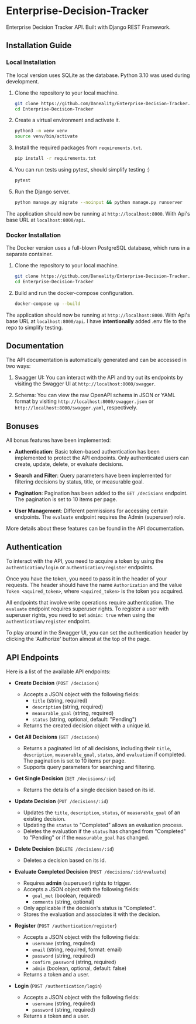 # Enterprise-Decision-Tracker
Enterprise Decision Tracker API. Built with Django REST Framework.

## Installation Guide

### Local Installation

The local version uses SQLite as the database.
Python 3.10 was used during development.

1. Clone the repository to your local machine.

    ```bash
    git clone https://github.com/Daneality/Enterprise-Decision-Tracker.git
    cd Enterprise-Decision-Tracker
    ```

2. Create a virtual environment and activate it.

    ```bash
    python3 -m venv venv
    source venv/bin/activate
    ```

3. Install the required packages from `requirements.txt`.

    ```bash
    pip install -r requirements.txt
    ```

4. You can run tests using pytest, should simplify testing :)
    
    ```bash
    pytest
    ```

5. Run the Django server.

    ```bash
    python manage.py migrate --noinput && python manage.py runserver
    ```
The application should now be running at `http://localhost:8000`.
With Api's base URL at `localhost:8000/api`.

### Docker Installation

The Docker version uses a full-blown PostgreSQL database, which runs in a separate container.

1. Clone the repository to your local machine.

    ```bash
    git clone https://github.com/Daneality/Enterprise-Decision-Tracker.git
    cd Enterprise-Decision-Tracker
    ```

2. Build and run the docker-compose configuration.

    ```bash
    docker-compose up --build
    ```

The application should now be running at `http://localhost:8000`.
With Api's base URL at `localhost:8000/api`.
I have **intentionally** added .env file to the repo to simplify testing.

## Documentation

The API documentation is automatically generated and can be accessed in two ways:

1. Swagger UI: You can interact with the API and try out its endpoints by visiting the Swagger UI at `http://localhost:8000/swagger`.

2. Schema: You can view the raw OpenAPI schema in JSON or YAML format by visiting `http://localhost:8000/swagger.json` or `http://localhost:8000/swagger.yaml`, respectively.

## Bonuses

All bonus features have been implemented:

- **Authentication**: Basic token-based authentication has been implemented to protect the API endpoints. Only authenticated users can create, update, delete, or evaluate decisions.

- **Search and Filter**: Query parameters have been implemented for filtering decisions by status, title, or measurable goal.

- **Pagination**: Pagination has been added to the `GET /decisions` endpoint. The pagination is set to 10 items per page.

- **User Management**: Different permissions for accessing certain endpoints. The `evaluate` endpoint requires the Admin (superuser) role.

More details about these features can be found in the API documentation.

## Authentication

To interact with the API, you need to acquire a token by using the `authentication/login` or `authentication/register` endpoints.

Once you have the token, you need to pass it in the header of your requests. The header should have the name `Authorization` and the value `Token <aquired_token>`, where `<aquired_token>` is the token you acquired.

All endpoints that involve write operations require authentication. The `evaluate` endpoint requires superuser rights. To register a user with superuser rights, you need to set `admin: true` when using the `authentication/register` endpoint.

To play around in the Swagger UI, you can set the authentication header by clicking the 'Authorize' button almost at the top of the page.

## API Endpoints

Here is a list of the available API endpoints:

- **Create Decision** (`POST /decisions`)
  - Accepts a JSON object with the following fields:
    - `title` (string, required)
    - `description` (string, required)
    - `measurable_goal` (string, required)
    - `status` (string, optional, default: "Pending")
  - Returns the created decision object with a unique id.

- **Get All Decisions** (`GET /decisions`)
  - Returns a paginated list of all decisions, including their `title`, `description`, `measurable_goal`, `status`, and `evaluation` if completed. The pagination is set to 10 items per page.
  - Supports query parameters for searching and filtering.

- **Get Single Decision** (`GET /decisions/:id`)
  - Returns the details of a single decision based on its id.

- **Update Decision** (`PUT /decisions/:id`)
  - Updates the `title`, `description`, `status`, or `measurable_goal` of an existing decision.
  - Updating the `status` to "Completed" allows an evaluation process.
  - Deletes the evaluation if the `status` has changed from "Completed" to "Pending" or if the `measurable_goal` has changed.

- **Delete Decision** (`DELETE /decisions/:id`)
  - Deletes a decision based on its id.

- **Evaluate Completed Decision** (`POST /decisions/:id/evaluate`)
  - Requires **admin** (superuser) rights to trigger.
  - Accepts a JSON object with the following fields:
    - `goal_met` (boolean, required)
    - `comments` (string, optional)
  - Only applicable if the decision's status is "Completed".
  - Stores the evaluation and associates it with the decision.

- **Register** (`POST /authentication/register`)
  - Accepts a JSON object with the following fields:
    - `username` (string, required)
    - `email` (string, required, format: email)
    - `password` (string, required)
    - `confirm_password` (string, required)
    - `admin` (boolean, optional, default: false)
  - Returns a token and a user.

- **Login** (`POST /authentication/login`)
  - Accepts a JSON object with the following fields:
    - `username` (string, required)
    - `password` (string, required)
  - Returns a token and a user.